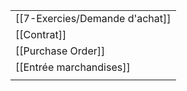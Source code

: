 
|                         |
| ----------------------- |
| [[7-Exercies/Demande d'achat]]     |
| [[Contrat]]             |
| [[Purchase Order]]      |
| [[Entrée marchandises]] |
|                         |
